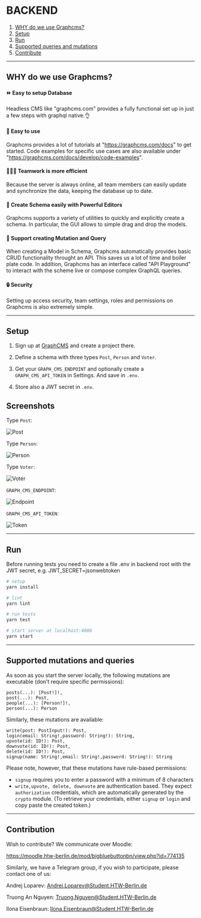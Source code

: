 # BACKEND
1. [WHY do we use Graphcms?](#why-do-we-use-graphcms)
2. [Setup](#setup)
3. [Run](#run)
4. [Supported queries and mutations](#supported-mutations-and-queries)
5. [Contribute](#contribution)

<hr/>

## WHY do we use Graphcms?

#### :fast_forward: Easy to setup Database
Headless CMS like "graphcms.com" provides a fully functional set up in just a few steps with graphql native.:ok_hand:

#### :baby: Easy to use
Graphcms provides a lot of tutorials at "https://graphcms.com/docs" to get started. Code examples for specific use cases are also available under "https://graphcms.com/docs/develop/code-examples".

#### :people_holding_hands: Teamwork is more efficient 
Because the server is always online, all team members can easily update and synchronize the data, keeping the database up to date.

#### :muscle: Create Schema easily with Powerful Editors
Graphcms supports a variety of utilities to quickly and explicitly create a schema.  In particular, the GUI allows to simple drag and drop the models.

#### :handshake: Support creating Mutation and Query
When creating a Model in Schema, Graphcms automatically provides basic CRUD functionality throught an API. This saves us a lot of time and boiler plate code. In addition, Graphcms has an interface called "API Playground" to interact with the scheme live or compose complex GraphQL queries.

#### :lock: Security
Setting up access security, team settings, roles and permissions on Graphcms is also extremely simple.

<hr/>

## Setup 

1. Sign up at [GraphCMS](https://graphcms.com/) and create a project there.

2. Define a schema with three types `Post`, `Person` and `Voter`.

3. Get your `GRAPH_CMS_ENDPOINT` and optionally create a `GRAPH_CMS_API_TOKEN` in Settings. And save in `.env`.

4. Store also a JWT secret in `.env`.

## Screenshots

Type `Post`:

![Post](./img/Post.PNG)



Type `Person`:

![Person](./img/Person.PNG)



Type `Voter`:

![Voter](./img/Voter.PNG)



`GRAPH_CMS_ENDPOINT`:

![Endpoint](./img/Endpoint.PNG)



`GRAPH_CMS_API_TOKEN`:

![Token](./img/Token.PNG)

<hr/>

## Run

Before running tests you need to create a file .env in backend root with the JWT secret, e.g. JWT_SECRET=jsonwebtoken

``` bash
# setup
yarn install

# lint
yarn lint

# run tests
yarn test

# start server at localhost:4000
yarn start

```
<hr/>

## Supported mutations and queries
As soon as you start the server locally, the following mutations are executable (don't require specific permissions):

```
posts(...): [Post!]!,
post(...): Post,
people(...): [Person!]!,
person(...): Person
```

Similarly, these mutations are available:

```
write(post: PostInput!): Post,
login(email: String!,password: String!): String,
upvote(id: ID!): Post,
downvote(id: ID!): Post,
delete(id: ID!): Post,
signup(name: String!,email: String!,password: String!): String
```
Please note, however, that these mutations have rule-based permissions:

- `signup` requires you to enter a password with a minimum of 8 characters
- `write,upvote, delete, downvote` are authentication based. They expect `authorization` credentials, which are automatically generated by the `crypto` module. (To retrieve your credentials, either `signup` or `login` and copy paste the created token.)


<hr/>

## Contribution

Wish to contribute?
We communicate over Moodle:

https://moodle.htw-berlin.de/mod/bigbluebuttonbn/view.php?id=774135

Similarly, we have a Telegram group, if you wish to participate, please contact one of us:

Andrej Loparev:
Andrej.Loparev@Student.HTW-Berlin.de

Truong An Nguyen:
Truong.Nguyen@Student.HTW-Berlin.de

Ilona Eisenbraun:
Ilona.Eisenbraun@Student.HTW-Berlin.de
